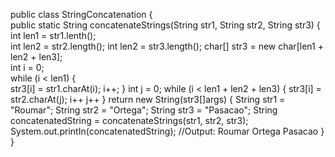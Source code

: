 public class StringConcatenation {                                          
public static String concatenateStrings(String str1, String str2, String str3) {         
int len1 = str1.lenth();                                                   
int len2 = str2.length();
int len2 = str3.length();
 char[] str3 = new char[len1 + len2 + len3];                                       
 int i = 0;                                                                 
 while (i < len1) {                                                          
 str3[i] = str1.charAt(i);
 i++;
 }
 int j = 0;
 while (i < len1 + len2 + len3) {
 str3[i] = str2.charAt(j);
 i++
 j++
 }
 return new String(str3[]args) {
 String str1 = "Roumar";
 String str2 = "Ortega";
 String str3 = "Pasacao";
 String concatenatedString = concatenateStrings(str1, str2, str3);
 System.out.printIn(concatenatedString); //Output: Roumar Ortega Pasacao
 }
 }
